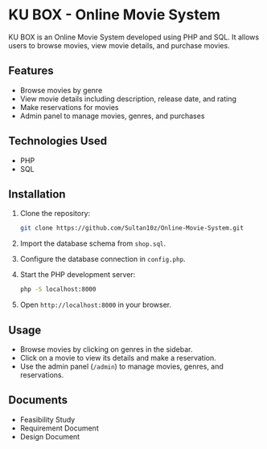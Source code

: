 # KU BOX - Online Movie System

KU BOX is an Online Movie System developed using PHP and SQL. It allows users to browse movies, view movie details, and purchase movies.

## Features

- Browse movies by genre
- View movie details including description, release date, and rating
- Make reservations for movies
- Admin panel to manage movies, genres, and purchases

## Technologies Used

- PHP
- SQL

## Installation

1. Clone the repository:

   ```bash
   git clone https://github.com/Sultan10z/Online-Movie-System.git
   ```

2. Import the database schema from `shop.sql`.

3. Configure the database connection in `config.php`.

4. Start the PHP development server:

   ```bash
   php -S localhost:8000
   ```

5. Open `http://localhost:8000` in your browser.

## Usage

- Browse movies by clicking on genres in the sidebar.
- Click on a movie to view its details and make a reservation.
- Use the admin panel (`/admin`) to manage movies, genres, and reservations.

## Documents
- Feasibility Study
- Requirement Document
- Design Document

